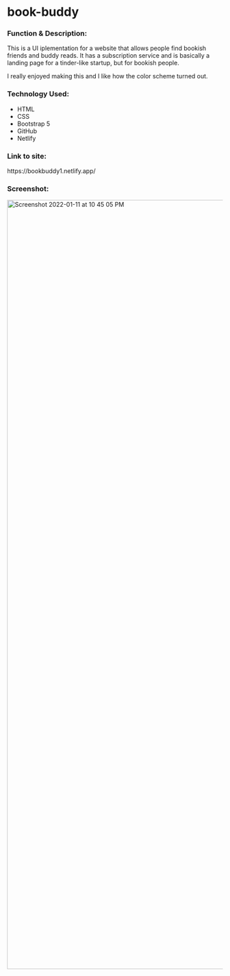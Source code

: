 # book-buddy

<h3>Function & Description:</h3>
This is a UI iplementation for a website that allows people find bookish friends and buddy reads. It has a subscription service and is basically a landing page for a tinder-like startup, but for bookish people.

I really enjoyed making this and I like how the color scheme turned out.

<h3>Technology Used:</h3>

- HTML
- CSS
- Bootstrap 5
- GitHub
- Netlify

<h3>Link to site:</h3>
https://bookbuddy1.netlify.app/

<h3>Screenshot:</h3>
<img width="1792" alt="Screenshot 2022-01-11 at 10 45 05 PM" src="https://user-images.githubusercontent.com/40691059/149018782-a5205abe-6c8a-4188-b55d-cb4a1d28672b.png">

 

